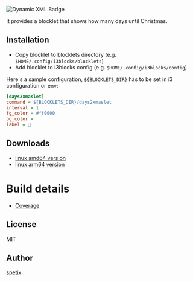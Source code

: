 ![Dynamic XML Badge](https://img.shields.io/badge/dynamic/xml?url=https%3A%2F%2Fspetix.github.io%2Fdays2xmaslet%2Fcoverage.xml&query=round(100*%2F%2Fcoverage%2F%40line-rate)&suffix=%25&style=plastic&label=Code%20Coverage)

It provides a blocklet that shows how many days until Christmas.

## Installation

* Copy blocklet to blocklets directory (e.g. `$HOME/.config/i3blocks/blocklets`)
* Add blocklet to i3blocks config (e.g. `$HOME/.config/i3blocks/config`)

Here's a sample configuration, `${BLOCKLETS_DIR}` has to be set in i3 configuration or env:
```ini
[days2xmaslet]
command = ${BLOCKLETS_DIR}/days2xmaslet
interval = 1
fg_color = #ff0000
bg_color =
label = 🎄
```

## Downloads

* [linux amd64 version](days2xmaslet-linux-amd64)
* [linux arm64 version](days2xmaslet-linux-arm64)


# Build details

* [Coverage](code-coverage-results.md)

## License

MIT

## Author

[spetix](https://github.com/spetix)

